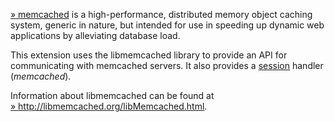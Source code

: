 <a href="http://www.memcached.org/" class="link external">» memcached</a>
is a high-performance, distributed memory object caching system, generic
in nature, but intended for use in speeding up dynamic web applications
by alleviating database load.

This extension uses the libmemcached library to provide an API for
communicating with memcached servers. It also provides a
<a href="/ref/session.html" class="link">session</a> handler
(*memcached*).

Information about libmemcached can be found at
<a href="http://libmemcached.org/libMemcached.html" class="link external">» http://libmemcached.org/libMemcached.html</a>.
